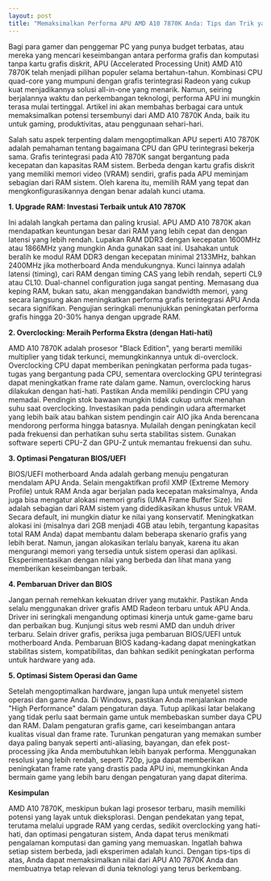 ```yaml
---
layout: post
title: "Memaksimalkan Performa APU AMD A10 7870K Anda: Tips dan Trik yang Ampuh"
---
```


Bagi para gamer dan penggemar PC yang punya budget terbatas, atau mereka yang mencari keseimbangan antara performa grafis dan komputasi tanpa kartu grafis diskrit, APU (Accelerated Processing Unit) AMD A10 7870K telah menjadi pilihan populer selama bertahun-tahun. Kombinasi CPU quad-core yang mumpuni dengan grafis terintegrasi Radeon yang cukup kuat menjadikannya solusi all-in-one yang menarik. Namun, seiring berjalannya waktu dan perkembangan teknologi, performa APU ini mungkin terasa mulai tertinggal. Artikel ini akan membahas berbagai cara untuk memaksimalkan potensi tersembunyi dari AMD A10 7870K Anda, baik itu untuk gaming, produktivitas, atau penggunaan sehari-hari.

Salah satu aspek terpenting dalam mengoptimalkan APU seperti A10 7870K adalah pemahaman tentang bagaimana CPU dan GPU terintegrasi bekerja sama. Grafis terintegrasi pada A10 7870K sangat bergantung pada kecepatan dan kapasitas RAM sistem. Berbeda dengan kartu grafis diskrit yang memiliki memori video (VRAM) sendiri, grafis pada APU meminjam sebagian dari RAM sistem. Oleh karena itu, memilih RAM yang tepat dan mengkonfigurasikannya dengan benar adalah kunci utama.

**1. Upgrade RAM: Investasi Terbaik untuk A10 7870K**

Ini adalah langkah pertama dan paling krusial. APU AMD A10 7870K akan mendapatkan keuntungan besar dari RAM yang lebih cepat dan dengan latensi yang lebih rendah. Lupakan RAM DDR3 dengan kecepatan 1600MHz atau 1866MHz yang mungkin Anda gunakan saat ini. Usahakan untuk beralih ke modul RAM DDR3 dengan kecepatan minimal 2133MHz, bahkan 2400MHz jika motherboard Anda mendukungnya. Kunci lainnya adalah latensi (timing), cari RAM dengan timing CAS yang lebih rendah, seperti CL9 atau CL10. Dual-channel configuration juga sangat penting. Memasang dua keping RAM, bukan satu, akan menggandakan bandwidth memori, yang secara langsung akan meningkatkan performa grafis terintegrasi APU Anda secara signifikan. Pengujian seringkali menunjukkan peningkatan performa grafis hingga 20-30% hanya dengan upgrade RAM.

**2. Overclocking: Meraih Performa Ekstra (dengan Hati-hati)**

AMD A10 7870K adalah prosesor "Black Edition", yang berarti memiliki multiplier yang tidak terkunci, memungkinkannya untuk di-overclock. Overclocking CPU dapat memberikan peningkatan performa pada tugas-tugas yang bergantung pada CPU, sementara overclocking GPU terintegrasi dapat meningkatkan frame rate dalam game. Namun, overclocking harus dilakukan dengan hati-hati. Pastikan Anda memiliki pendingin CPU yang memadai. Pendingin stok bawaan mungkin tidak cukup untuk menahan suhu saat overclocking. Investasikan pada pendingin udara aftermarket yang lebih baik atau bahkan sistem pendingin cair AIO jika Anda berencana mendorong performa hingga batasnya. Mulailah dengan peningkatan kecil pada frekuensi dan perhatikan suhu serta stabilitas sistem. Gunakan software seperti CPU-Z dan GPU-Z untuk memantau frekuensi dan suhu.

**3. Optimasi Pengaturan BIOS/UEFI**

BIOS/UEFI motherboard Anda adalah gerbang menuju pengaturan mendalam APU Anda. Selain mengaktifkan profil XMP (Extreme Memory Profile) untuk RAM Anda agar berjalan pada kecepatan maksimalnya, Anda juga bisa mengatur alokasi memori grafis (UMA Frame Buffer Size). Ini adalah sebagian dari RAM sistem yang didedikasikan khusus untuk VRAM. Secara default, ini mungkin diatur ke nilai yang konservatif. Meningkatkan alokasi ini (misalnya dari 2GB menjadi 4GB atau lebih, tergantung kapasitas total RAM Anda) dapat membantu dalam beberapa skenario grafis yang lebih berat. Namun, jangan alokasikan terlalu banyak, karena itu akan mengurangi memori yang tersedia untuk sistem operasi dan aplikasi. Eksperimentasikan dengan nilai yang berbeda dan lihat mana yang memberikan keseimbangan terbaik.

**4. Pembaruan Driver dan BIOS**

Jangan pernah remehkan kekuatan driver yang mutakhir. Pastikan Anda selalu menggunakan driver grafis AMD Radeon terbaru untuk APU Anda. Driver ini seringkali mengandung optimasi kinerja untuk game-game baru dan perbaikan bug. Kunjungi situs web resmi AMD dan unduh driver terbaru. Selain driver grafis, periksa juga pembaruan BIOS/UEFI untuk motherboard Anda. Pembaruan BIOS kadang-kadang dapat meningkatkan stabilitas sistem, kompatibilitas, dan bahkan sedikit peningkatan performa untuk hardware yang ada.

**5. Optimasi Sistem Operasi dan Game**

Setelah mengoptimalkan hardware, jangan lupa untuk menyetel sistem operasi dan game Anda. Di Windows, pastikan Anda menjalankan mode "High Performance" dalam pengaturan daya. Tutup aplikasi latar belakang yang tidak perlu saat bermain game untuk membebaskan sumber daya CPU dan RAM. Dalam pengaturan grafis game, cari keseimbangan antara kualitas visual dan frame rate. Turunkan pengaturan yang memakan sumber daya paling banyak seperti anti-aliasing, bayangan, dan efek post-processing jika Anda membutuhkan lebih banyak performa. Menggunakan resolusi yang lebih rendah, seperti 720p, juga dapat memberikan peningkatan frame rate yang drastis pada APU ini, memungkinkan Anda bermain game yang lebih baru dengan pengaturan yang dapat diterima.

**Kesimpulan**

AMD A10 7870K, meskipun bukan lagi prosesor terbaru, masih memiliki potensi yang layak untuk dieksplorasi. Dengan pendekatan yang tepat, terutama melalui upgrade RAM yang cerdas, sedikit overclocking yang hati-hati, dan optimasi pengaturan sistem, Anda dapat terus menikmati pengalaman komputasi dan gaming yang memuaskan. Ingatlah bahwa setiap sistem berbeda, jadi eksperimen adalah kunci. Dengan tips-tips di atas, Anda dapat memaksimalkan nilai dari APU A10 7870K Anda dan membuatnya tetap relevan di dunia teknologi yang terus berkembang.
